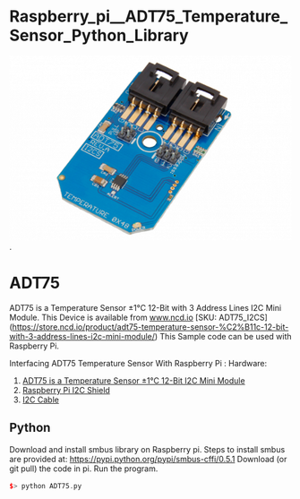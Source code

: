 # Raspberry_pi__ADT75_Temperature_Sensor_Python_Library

[![ADT75](ADT75_I2C.png)](https://store.ncd.io/product/adt75-temperature-sensor-%C2%B11c-12-bit-with-3-address-lines-i2c-mini-module/).

# ADT75
ADT75 is a Temperature Sensor ±1°C 12-Bit with 3 Address Lines I2C Mini Module.
This Device is available from www.ncd.io [SKU: ADT75_I2CS]
(https://store.ncd.io/product/adt75-temperature-sensor-%C2%B11c-12-bit-with-3-address-lines-i2c-mini-module/)
This Sample code can be used with Raspberry Pi.

Interfacing ADT75 Temperature Sensor With Raspberry Pi : 
Hardware:
1. <a href="https://store.ncd.io/product/adt75-temperature-sensor-%C2%B11c-12-bit-with-3-address-lines-i2c-mini-module/"> ADT75 is a Temperature Sensor ±1°C 12-Bit I2C Mini Module</a>
2.  <a href="https://store.ncd.io/product/i2c-shield-for-raspberry-pi-3-pi2-with-outward-facing-i2c-port-terminates-over-hdmi-port/">Raspberry Pi I2C Shield</a>
3. <a href="https://store.ncd.io/product/i%C2%B2c-cable/">I2C Cable</a>

## Python
Download and install smbus library on Raspberry pi. Steps to install smbus are provided at:
https://pypi.python.org/pypi/smbus-cffi/0.5.1
Download (or git pull) the code in pi. Run the program.

```cpp
$> python ADT75.py
```
